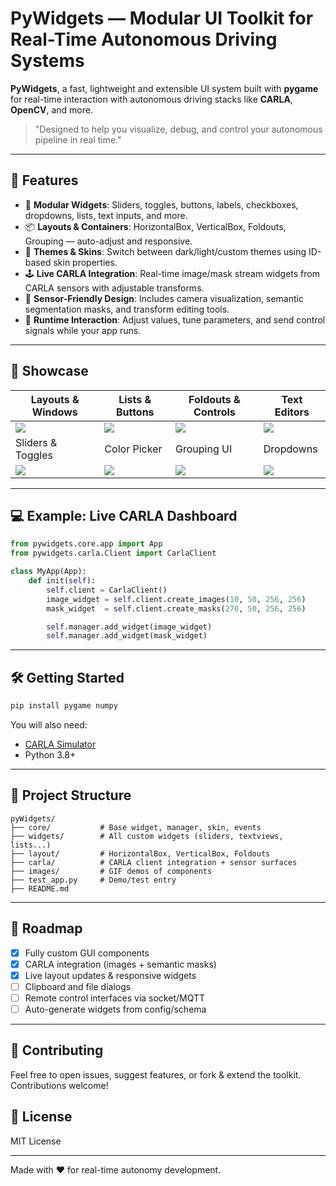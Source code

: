 # PyWidgets — Modular UI Toolkit for Real-Time Autonomous Driving Systems

 **PyWidgets**, a fast, lightweight and extensible UI system built with **pygame** for real-time interaction with autonomous driving stacks like **CARLA**, **OpenCV**, and more.

> "Designed to help you visualize, debug, and control your autonomous pipeline in real time."

---

## 🚀 Features

- 🧩 **Modular Widgets**: Sliders, toggles, buttons, labels, checkboxes, dropdowns, lists, text inputs, and more.
- 📦 **Layouts & Containers**: HorizontalBox, VerticalBox, Foldouts, Grouping — auto-adjust and responsive.
- 🎨 **Themes & Skins**: Switch between dark/light/custom themes using ID-based skin properties.
- 🕹 **Live CARLA Integration**: Real-time image/mask stream widgets from CARLA sensors with adjustable transforms.
- 🧠 **Sensor-Friendly Design**: Includes camera visualization, semantic segmentation masks, and transform editing tools.
- 🔧 **Runtime Interaction**: Adjust values, tune parameters, and send control signals while your app runs.

---

## 📸 Showcase

| Layouts & Windows | Lists & Buttons | Foldouts & Controls | Text Editors |
|-------------------|------------------|----------------------|--------------|
| ![](images/box_layouts.gif) | ![](images/buttons.gif) | ![](images/foldout.gif) | ![](images/texts.gif) |
| Sliders & Toggles | Color Picker | Grouping UI | Dropdowns |
| ![](images/sliders.gif) | ![](images/color_picker.gif) | ![](images/groups.gif) | ![](images/lists.gif) |

---

## 💻 Example: Live CARLA Dashboard

```python
from pywidgets.core.app import App
from pywidgets.carla.Client import CarlaClient

class MyApp(App):
    def init(self):
        self.client = CarlaClient()
        image_widget = self.client.create_images(10, 50, 256, 256)
        mask_widget  = self.client.create_masks(270, 50, 256, 256)

        self.manager.add_widget(image_widget)
        self.manager.add_widget(mask_widget)
```

---

## 🛠 Getting Started

```bash
pip install pygame numpy
```

You will also need:
- [CARLA Simulator](https://carla.org/)
- Python 3.8+

---

## 📂 Project Structure

```plaintext
pyWidgets/
├── core/           # Base widget, manager, skin, events
├── widgets/        # All custom widgets (sliders, textviews, lists...)
├── layout/         # HorizontalBox, VerticalBox, Foldouts
├── carla/          # CARLA client integration + sensor surfaces
├── images/         # GIF demos of components
├── test_app.py     # Demo/test entry
├── README.md
```

---

## 📌 Roadmap

- [x] Fully custom GUI components
- [x] CARLA integration (images + semantic masks)
- [x] Live layout updates & responsive widgets
- [ ] Clipboard and file dialogs
- [ ] Remote control interfaces via socket/MQTT
- [ ] Auto-generate widgets from config/schema

---

## 🤝 Contributing

Feel free to open issues, suggest features, or fork & extend the toolkit. Contributions welcome!

## 📜 License

MIT License

---

Made with ❤️ for real-time autonomy development.
